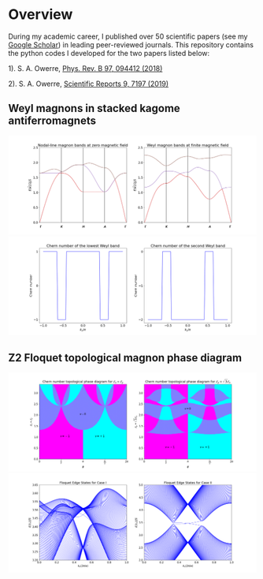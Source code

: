 # Overview

During my academic career, I published over 50 scientific papers (see my [Google Scholar](https://scholar.google.ca/citations?user=ZcQiAIMAAAAJ&hl=en&oi=ao)) in leading peer-reviewed journals. This repository contains the python codes I developed for the two papers listed below:

1). S. A. Owerre, [Phys. Rev. B 97, 094412 (2018)](https://doi.org/10.1103/PhysRevB.97.094412)

2). S. A. Owerre, [Scientific Reports 9, 7197 (2019)](https://doi.org/10.1038/s41598-019-43702-9) 

## Weyl magnons in stacked kagome antiferromagnets
![fig](images/fig5.png)
![fig](images/fig7.png)


## Z2 Floquet topological magnon phase diagram
![fig](images/fig3.png)
![fig](images/fig4.png)
